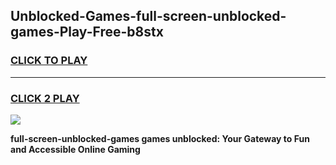 
## Unblocked-Games-full-screen-unblocked-games-Play-Free-b8stx
<h3>
<a href="https://premium76.site?title=full-screen-unblocked-games&ref=23A">CLICK TO PLAY</a></h3>
<hr>

<h3>
<a href="https://premium76.site?title=full-screen-unblocked-games&ref=23A">CLICK 2 PLAY</a>
  
</h3>

<a href="https://premium76.site?title=full-screen-unblocked-games&ref=23A"><img src="https://clearcache.store/games.png"></a>


**full-screen-unblocked-games games unblocked: Your Gateway to Fun and Accessible Online Gaming**

